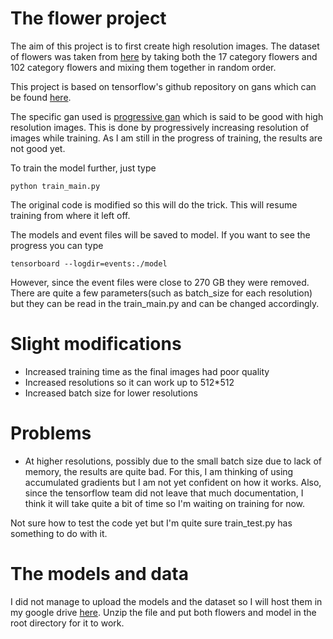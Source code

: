 # The flower project

The aim of this project is to first create high resolution images. The dataset of flowers was taken from [here](http://www.robots.ox.ac.uk/~vgg/data/flowers/) by taking both the 17 category flowers and 102 category flowers and mixing them together in random order.

This project is based on tensorflow's github repository on gans which can be found [here](https://github.com/tensorflow/models/tree/master/research/gan/progressive_gan).

The specific gan used is [progressive gan](https://arxiv.org/pdf/1710.10196.pdf) which is said to be good with high resolution images. This is done by progressively increasing resolution of images while training.
 As I am still in the progress of training, the results are not good yet.

To train the model further, just type

    python train_main.py

The original code is modified so this will do the trick. This will resume training from where it left off.

The models and event files will be saved to model. If you want to see the progress you can type

    tensorboard --logdir=events:./model

However, since the event files were close to 270 GB they were removed.
There are quite a few parameters(such as batch_size for each resolution) but they can be read in the train_main.py and can be changed accordingly.

# Slight modifications

- Increased training time as the final images had poor quality
- Increased resolutions so it can work up to 512*512
- Increased batch size for lower resolutions

# Problems

- At higher resolutions, possibly due to the small batch size due to lack of memory, the results are quite bad. For this, I am thinking of using accumulated gradients but I am not yet confident on how it works. Also, since the tensorflow team did not leave that much documentation, I think it will take quite a bit of time so I'm waiting on training for now.

Not sure how to test the code yet but I'm quite sure train_test.py has something to do with it.

# The models and data

I did not manage to upload the models and the dataset so I will host them in my google drive [here](https://drive.google.com/open?id=19NIWW0tgPkYf1sMVwwOPl4GjntU_6_uo). Unzip the file and put both flowers and model in the root directory for it to work.
